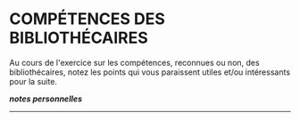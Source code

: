 # COMPÉTENCES DES BIBLIOTHÉCAIRES

Au cours de l'exercice sur les compétences, reconnues ou non, des bibliothécaires, notez les points qui vous paraissent utiles et/ou intéressants pour la suite.

***notes personnelles***

---